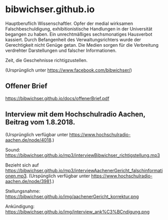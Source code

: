 # bibwichser.github.io

Hauptberuflich Wissenschaftler. Opfer der medial wirksamen Falschbeschuldigung, exhibitionistische Handlungen in der Universität begangen zu haben. Ein unrechtmäßiges sechsmonatiges Hausverbot kassiert. Durch Befangenheit des Verwaltungsrichters wurde der Gerechtigkeit nicht Genüge getan. Die Medien sorgen für die Verbreitung verdrehter Darstellungen und falscher Informationen.

Zeit, die Geschehnisse richtigzustellen.

(Ursprünglich unter https://www.facebook.com/bibwichser/)

## Offener Brief
https://bibwichser.github.io/docs/offenerBrief.pdf

## Interview mit dem Hochschulradio Aachen, Beitrag vom 1.8.2018.
(Ursprünglich verfügbar unter https://www.hochschulradio-aachen.de/node/4018.)

Sound: https://bibwichser.github.io/mp3/interviewBibwichser_richtigstellung.mp3

Bezieht sich auf https://bibwichser.github.io/mp3/interviewAachenerGericht_falschinformationen.mp3. (Urspünglich verfügbar unter https://www.hochschulradio-aachen.de/node/3981.)

Stellungsnahme: https://bibwichser.github.io/img/aachenerGericht_korrektur.png

Ankündigung: https://bibwichser.github.io/img/interview_ank%C3%BCndigung.png
